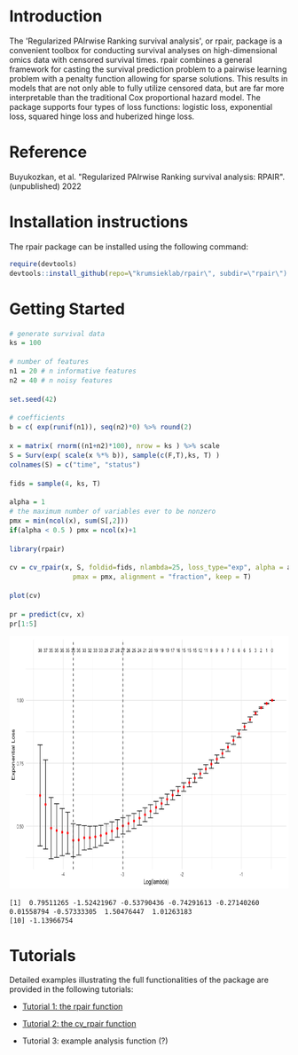 Introduction
============

The 'Regularized PAIrwise Ranking survival analysis', or rpair, package
is a convenient toolbox for conducting survival analyses on
high-dimensional omics data with censored survival times. rpair combines
a general framework for casting the survival prediction problem to a
pairwise learning problem with a penalty function allowing for sparse
solutions. This results in models that are not only able to fully
utilize censored data, but are far more interpretable than the
traditional Cox proportional hazard model. The package supports four
types of loss functions: logistic loss, exponential loss, squared hinge
loss and huberized hinge loss.

Reference
=========

Buyukozkan, et al. \"Regularized PAIrwise Ranking survival analysis:
RPAIR\". (unpublished) 2022

Installation instructions
=========================

The rpair package can be installed using the following command:

```r
require(devtools)
devtools::install_github(repo=\"krumsieklab/rpair\", subdir=\"rpair\")
```

Getting Started
===============
```r
# generate survival data
ks = 100

# number of features
n1 = 20 # n informative features
n2 = 40 # n noisy features

set.seed(42)

# coefficients
b = c( exp(runif(n1)), seq(n2)*0) %>% round(2)

x = matrix( rnorm((n1+n2)*100), nrow = ks ) %>% scale
S = Surv(exp( scale(x %*% b)), sample(c(F,T),ks, T) )
colnames(S) = c("time", "status")

fids = sample(4, ks, T)

alpha = 1
# the maximum number of variables ever to be nonzero
pmx = min(ncol(x), sum(S[,2]))
if(alpha < 0.5 ) pmx = ncol(x)+1

library(rpair)

cv = cv_rpair(x, S, foldid=fids, nlambda=25, loss_type="exp", alpha = alpha,
                pmax = pmx, alignment = "fraction", keep = T)

plot(cv)

pr = predict(cv, x)
pr[1:5]
```

<img src="tutorials/imgs/get_start_plot.png" width="665" height="455" />

    [1]  0.79511265 -1.52421967 -0.53790436 -0.74291613 -0.27140260  0.01558794 -0.57333305  1.50476447  1.01263183
    [10] -1.13966754

Tutorials
=========

Detailed examples illustrating the full functionalities of the package
are provided in the following tutorials:

-   [Tutorial 1: the rpair function](https://github.com/krumsieklab/rpair/blob/master/tutorials/01_the_rpair_function.md)

-   [Tutorial 2: the cv_rpair function](https://github.com/krumsieklab/rpair/blob/master/tutorials/02_the_cv_rpair_function.md)

-   Tutorial 3: example analysis function (?)
